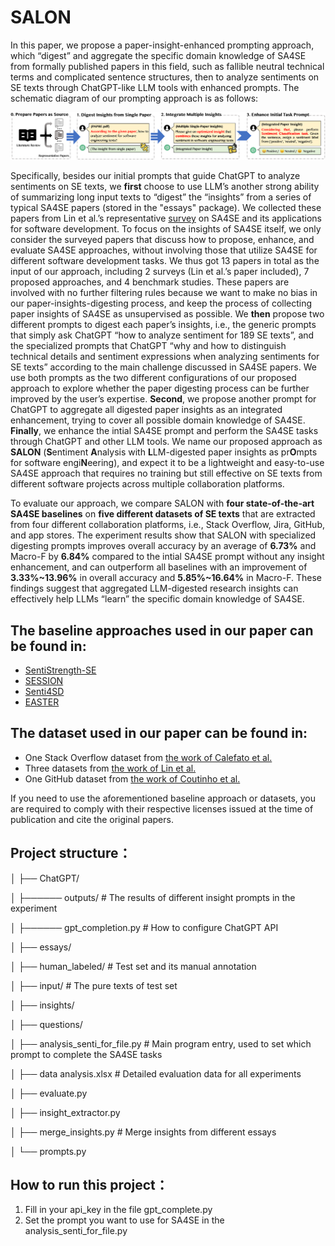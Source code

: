 # SALON

In this paper, we propose a paper-insight-enhanced prompting approach, which “digest” and aggregate the specific domain knowledge of SA4SE from formally published papers in this field, such as fallible neutral technical terms and complicated sentence structures, then to analyze sentiments on SE texts through ChatGPT-like LLM tools with enhanced prompts. The schematic diagram of our prompting approach is as follows:

<div align="center">
  <img src="approach_framework.png" width="600">
</div>

Specifically, besides our initial prompts that guide ChatGPT to analyze sentiments on SE texts, we **first** choose to use LLM’s another strong ability of summarizing long input texts to “digest” the “insights” from a series of typical SA4SE papers (stored in the "essays" package). We collected these papers from Lin et al.’s representative [survey](https://dl.acm.org/doi/10.1145/3490388) on SA4SE and its applications for software development. To focus on the insights of SA4SE itself, we only consider the surveyed papers that discuss how to propose, enhance, and evaluate SA4SE approaches, without involving those that utilize SA4SE for different software development tasks. We thus got 13 papers in total as the input of our approach, including 2 surveys (Lin et al.’s paper included), 7 proposed approaches, and 4 benchmark studies. These papers are involved with no further filtering rules because we want to make no bias in our paper-insights-digesting process, and keep the process of collecting paper insights of SA4SE as unsupervised as possible. We **then** propose two different prompts to digest each paper’s insights, i.e., the generic prompts that simply ask ChatGPT “how to analyze sentiment for 189 SE texts”, and the specialized prompts that ChatGPT “why and how to distinguish technical details and sentiment expressions when analyzing sentiments for SE texts” according to the main challenge discussed in SA4SE papers. We use both prompts as the two different configurations of our proposed approach to explore whether the paper digesting process can be further improved by the user’s expertise. **Second**, we propose another prompt for ChatGPT to aggregate all digested paper insights as an integrated enhancement, trying to cover all possible domain knowledge of SA4SE. **Finally**, we enhance the intial SA4SE prompt and perform the SA4SE tasks through ChatGPT and other LLM tools. We name our proposed approach as **SALON** (**S**entiment **A**nalysis with **L**LM-digested paper insights as pr**O**mpts for software engi**N**eering), and expect it to be a lightweight and easy-to-use SA4SE approach that requires no training but still effective on SE texts from different software projects across multiple collaboration platforms.

To evaluate our approach, we compare SALON with **four state-of-the-art SA4SE baselines** on **five different datasets of SE texts** that are extracted from four different collaboration platforms, i.e., Stack Overflow, Jira, GitHub, and app stores. The experiment results  show that SALON with specialized digesting prompts improves overall accuracy by an average of **6.73%** and Macro-F by **6.84%** compared to the intial SA4SE prompt without any insight enhancement, and can outperform all baselines with an improvement of **3.33%~13.96%** in overall accuracy and **5.85%~16.64%** in Macro-F.  These findings suggest  that aggregated LLM-digested research insights can effectively help LLMs “learn” the specific domain knowledge of SA4SE.



## The baseline approaches used in our paper can be found in:

- [SentiStrength-SE](https://laser.cs.uno.edu/Projects/Projects.html)
- [SESSION](https://github.com/huiAlex/SESSION)
- [Senti4SD](https://github.com/collab-uniba/Senti4SD)
- [EASTER](https://github.com/xiaobo-lab/EASTER)

## The dataset used in our paper can be found in:

- One Stack Overflow dataset from [the work of Calefato et al.](https://github.com/collab-uniba/Senti4SD)
- Three datasets from [the work of Lin et al.](https://sentiment-se.github.io/replication.zip)
- One GitHub dataset from [the work of Coutinho et al.](https://github.com/opus-research/sentiment-replication/)

If you need to use the aforementioned baseline approach or datasets, you are required to comply with their respective licenses issued at the time of publication and cite the original papers.



## Project structure：

│ ├── ChatGPT/

│ ├────── outputs/ # The results of different insight prompts in the experiment

│ ├────── gpt_completion.py # How to configure ChatGPT API

│ ├── essays/

│ ├── human_labeled/ # Test set and its manual annotation

│ ├── input/ # The pure texts of test set

│ ├── insights/

│ ├── questions/

│ ├── analysis_senti_for_file.py # Main program entry, used to set which prompt to complete the SA4SE tasks

│ ├── data analysis.xlsx # Detailed evaluation data for all experiments

│ ├── evaluate.py

│ ├── insight_extractor.py

│ ├── merge_insights.py # Merge insights from different essays

│ └── prompts.py



## How to run this project：

1. Fill in your api_key in the file gpt_complete.py
2. Set the prompt you want to use for SA4SE in the analysis_senti_for_file.py

